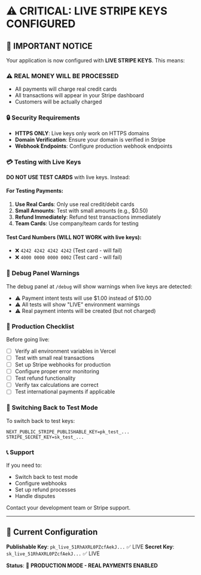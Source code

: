 # ⚠️ CRITICAL: LIVE STRIPE KEYS CONFIGURED

## 🚨 IMPORTANT NOTICE

Your application is now configured with **LIVE STRIPE KEYS**. This means:

### ⚠️ **REAL MONEY WILL BE PROCESSED**
- All payments will charge real credit cards
- All transactions will appear in your Stripe dashboard
- Customers will be actually charged

### 🔒 **Security Requirements**
- **HTTPS ONLY**: Live keys only work on HTTPS domains
- **Domain Verification**: Ensure your domain is verified in Stripe
- **Webhook Endpoints**: Configure production webhook endpoints

### 💳 **Testing with Live Keys**

**DO NOT USE TEST CARDS** with live keys. Instead:

#### For Testing Payments:
1. **Use Real Cards**: Only use real credit/debit cards
2. **Small Amounts**: Test with small amounts (e.g., $0.50)
3. **Refund Immediately**: Refund test transactions immediately
4. **Team Cards**: Use company/team cards for testing

#### Test Card Numbers (WILL NOT WORK with live keys):
- ❌ `4242 4242 4242 4242` (Test card - will fail)
- ❌ `4000 0000 0000 0002` (Test card - will fail)

### 🧪 **Debug Panel Warnings**

The debug panel at `/debug` will show warnings when live keys are detected:
- ⚠️ Payment intent tests will use $1.00 instead of $10.00
- ⚠️ All tests will show "LIVE" environment warnings
- ⚠️ Real payment intents will be created (but not charged)

### 🚀 **Production Checklist**

Before going live:
- [ ] Verify all environment variables in Vercel
- [ ] Test with small real transactions
- [ ] Set up Stripe webhooks for production
- [ ] Configure proper error monitoring
- [ ] Test refund functionality
- [ ] Verify tax calculations are correct
- [ ] Test international payments if applicable

### 🔄 **Switching Back to Test Mode**

To switch back to test keys:
```
NEXT_PUBLIC_STRIPE_PUBLISHABLE_KEY=pk_test_...
STRIPE_SECRET_KEY=sk_test_...
```

### 📞 **Support**

If you need to:
- Switch back to test mode
- Configure webhooks
- Set up refund processes
- Handle disputes

Contact your development team or Stripe support.

---

## 🎯 **Current Configuration**

**Publishable Key**: `pk_live_51RhAXRL0PZcfAekJ...` ✅ LIVE
**Secret Key**: `sk_live_51RhAXRL0PZcfAekJ...` ✅ LIVE

**Status**: 🔴 **PRODUCTION MODE - REAL PAYMENTS ENABLED**